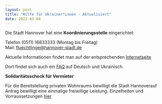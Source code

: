```yaml
---
layout: post
title: "Hilfe für Ukrainer*innen - Aktualisiert"
date: 2022-03-04
---
```



Die Stadt Hannover hat eine **Koordinierungsstelle** eingerichtet:  

Telefon (0511) 16833333 (Montag bis Freitag)  
Mail: fluechtlinge@hannover-stadt.de

Aktuelle Informationen findet man auf der entsprechenden <a href="https://www.hannover.de/Fl%C3%BCchtlinge-in-Stadt-und-Region-Hannover" target="_blank">Internetseite</a> 

Dort findet sich auch ein <a href="https://www.hannover.de/Fl%C3%BCchtlinge-in-Stadt-und-Region-Hannover/FAQ-%D1%87%D0%B0%D1%81%D1%82%D1%96-%D0%BF%D0%B8%D1%82%D0%B0%D0%BD%D0%BD%D1%8F-%D1%82%D0%B0-%D0%B2%D1%96%D0%B4%D0%BF%D0%BE%D0%B2%D1%96%D0%B4%D1%96-%D0%BD%D0%B0-%D0%BD%D0%B8%D1%85-%D1%87%D0%B0%D1%81%D1%82%D0%BE-%D0%B7%D0%B0%D0%B4%D0%B0%D0%B2%D0%B0%D0%B5%D0%BC%D1%8B%D0%B5-%D0%B2%D0%BE%D0%BF%D1%80%D0%BE%D1%81%D1%8B-%D0%B8-%D0%BE%D1%82%D0%B2%D0%B5%D1%82%D1%8B-%D0%BD%D0%B0-%D0%BD%D0%B8%D1%85" target="_blank">FAQ</a> auf Deutsch und Ukrainisch.

**Solidaritätsscheck für Vermieter**

Für die Bereitstellung privaten Wohnraums bewilligt die Stadt Hannoverauf Antrag bewilligt eine einmalige freiwillige Leistung.
Einzelheiten und Vorraussetzungen <a href="https://www.hannover.de/Service/Presse-Medien/Landeshauptstadt-Hannover/Aktuelle-Meldungen-und-Veranstaltungen/Hannover-Solidarit%C3%A4tsscheck?fbclid=IwAR24IbfZvUcAC_uor5Id2o9Wnoxxetugs--LSLZuQWhjg8iJ0AT9tWWUjQE" target="_blank">hier</a> 
 
 

